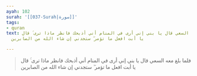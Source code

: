 ```yaml
---
ayah: 102
surah: '[[037-Surah|سورة]]'
tags:
- quran
text: فلما بلغ معه السعي قال يا بني إني أرى في المنام أني أذبحك فانظر ماذا ترى ۚ قال
  يا أبت افعل ما تؤمر ۖ ستجدني إن شاء الله من الصابرين

---
```

> فلما بلغ معه السعي قال يا بني إني أرى في المنام أني أذبحك فانظر ماذا ترى ۚ قال يا أبت افعل ما تؤمر ۖ ستجدني إن شاء الله من الصابرين
